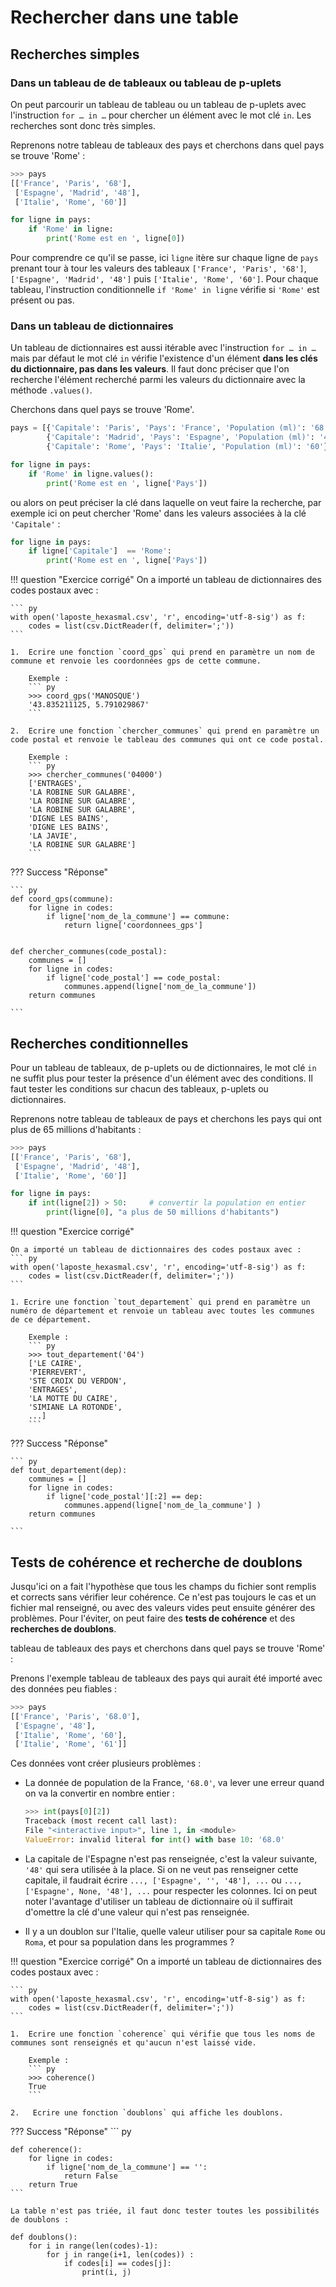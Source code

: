 # Rechercher dans une table

##	Recherches simples

### Dans un tableau de de tableaux ou tableau de p-uplets

On peut parcourir un tableau de tableau ou un tableau de p-uplets avec l'instruction `for … in …` pour chercher un élément avec le mot clé `in`. Les recherches sont donc très simples.

Reprenons notre tableau de tableaux des pays et cherchons dans quel pays se trouve 'Rome' :


``` py
>>> pays
[['France', 'Paris', '68'],
 ['Espagne', 'Madrid', '48'],
 ['Italie', 'Rome', '60']]

for ligne in pays:
    if 'Rome' in ligne:
        print('Rome est en ', ligne[0])

```

Pour comprendre ce qu'il se passe, ici `ligne` itère sur chaque ligne de `pays` prenant tour à tour les valeurs des tableaux `['France', 'Paris', '68']`, `['Espagne', 'Madrid', '48']` puis `['Italie', 'Rome', '60']`. Pour chaque tableau, l'instruction conditionnelle `if 'Rome' in ligne` vérifie si `'Rome'` est présent ou pas. 

###	Dans un tableau de dictionnaires

Un tableau de dictionnaires est aussi itérable avec l'instruction `for … in …` mais par défaut le mot clé `in` vérifie l'existence d'un élément **dans les clés du dictionnaire, pas dans les valeurs**. Il faut donc préciser que l'on recherche l'élément recherché parmi les valeurs du dictionnaire avec la méthode `.values()`. 

Cherchons dans quel pays se trouve 'Rome'.

``` py
pays = [{'Capitale': 'Paris', 'Pays': 'France', 'Population (ml)': '68'},
        {'Capitale': 'Madrid', 'Pays': 'Espagne', 'Population (ml)': '48'},
        {'Capitale': 'Rome', 'Pays': 'Italie', 'Population (ml)': '60'}]

for ligne in pays:
    if 'Rome' in ligne.values():
        print('Rome est en ', ligne['Pays'])
```

ou alors on peut préciser la clé dans laquelle on veut faire la recherche, par exemple ici on peut chercher 'Rome' dans les valeurs associées à la clé `'Capitale'` :

``` py
for ligne in pays:
    if ligne['Capitale']  == 'Rome':
        print('Rome est en ', ligne['Pays'])
```



!!! question "Exercice corrigé" 
    On a importé un tableau de dictionnaires des codes postaux avec :
    
    ``` py
    with open('laposte_hexasmal.csv', 'r', encoding='utf-8-sig') as f:
        codes = list(csv.DictReader(f, delimiter=';'))
    ```

    1.  Ecrire une fonction `coord_gps` qui prend en paramètre un nom de commune et renvoie les coordonnées gps de cette commune. 

        Exemple : 
        ``` py
        >>> coord_gps('MANOSQUE')
        '43.835211125, 5.791029867'
        ```

    2.  Ecrire une fonction `chercher_communes` qui prend en paramètre un code postal et renvoie le tableau des communes qui ont ce code postal.

        Exemple : 
        ``` py
        >>> chercher_communes('04000')
        ['ENTRAGES',
        'LA ROBINE SUR GALABRE',
        'LA ROBINE SUR GALABRE',
        'LA ROBINE SUR GALABRE',
        'DIGNE LES BAINS',
        'DIGNE LES BAINS',
        'LA JAVIE',
        'LA ROBINE SUR GALABRE']
        ```
   

??? Success "Réponse"


    ``` py
    def coord_gps(commune):
        for ligne in codes:
            if ligne['nom_de_la_commune'] == commune:
                return ligne['coordonnees_gps']


    def chercher_communes(code_postal):
        communes = []
        for ligne in codes:
            if ligne['code_postal'] == code_postal:
                communes.append(ligne['nom_de_la_commune'])
        return communes
        
    ```



##	Recherches conditionnelles

Pour un tableau de tableaux,  de p-uplets ou de dictionnaires, le mot clé `in` ne suffit plus pour tester la présence d'un élément avec des conditions. Il faut tester les conditions sur chacun des tableaux, p-uplets ou dictionnaires.

Reprenons notre tableau de tableaux de pays et cherchons les pays qui ont plus de 65 millions d'habitants :

``` py
>>> pays
[['France', 'Paris', '68'],
 ['Espagne', 'Madrid', '48'],
 ['Italie', 'Rome', '60']]

for ligne in pays:
    if int(ligne[2]) > 50:     # convertir la population en entier
        print(ligne[0], "a plus de 50 millions d'habitants")

```


!!! question "Exercice corrigé" 

    On a importé un tableau de dictionnaires des codes postaux avec :
    ``` py
    with open('laposte_hexasmal.csv', 'r', encoding='utf-8-sig') as f:
        codes = list(csv.DictReader(f, delimiter=';'))
    ```

    1. Ecrire une fonction `tout_departement` qui prend en paramètre un numéro de département et renvoie un tableau avec toutes les communes de ce département.

        Exemple : 
        ``` py
        >>> tout_departement('04')
        ['LE CAIRE',
        'PIERREVERT',
        'STE CROIX DU VERDON',
        'ENTRAGES',
        'LA MOTTE DU CAIRE',
        'SIMIANE LA ROTONDE',
        ...]
        ```


??? Success "Réponse"

    ``` py
    def tout_departement(dep):
        communes = []
        for ligne in codes:
            if ligne['code_postal'][:2] == dep:
                communes.append(ligne['nom_de_la_commune'] )
        return communes
        
    ```


## 	Tests de cohérence et recherche de doublons

Jusqu'ici on a fait l'hypothèse que tous les champs du fichier sont remplis et corrects sans vérifier leur cohérence. Ce n'est pas toujours le cas et un fichier mal renseigné, ou avec des valeurs vides peut ensuite générer des problèmes. 
Pour l'éviter, on peut faire des **tests de cohérence** et des **recherches de doublons**.


 tableau de tableaux des pays et cherchons dans quel pays se trouve 'Rome' :

Prenons l'exemple tableau de tableaux des pays qui aurait été importé avec des données peu fiables :

``` py
>>> pays
[['France', 'Paris', '68.0'],
 ['Espagne', '48'],
 ['Italie', 'Rome', '60'],
 ['Italie', 'Rome', '61']]

```
Ces données vont créer plusieurs problèmes :

-   La donnée de population de la France, `'68.0'`, va lever une erreur quand on va la convertir en nombre entier :
    
    ``` py
    >>> int(pays[0][2])
    Traceback (most recent call last):
    File "<interactive input>", line 1, in <module>
    ValueError: invalid literal for int() with base 10: '68.0'
    ```
- La capitale de l'Espagne n'est pas renseignée, c'est la valeur suivante, `'48'` qui sera utilisée à la place. Si on ne veut pas renseigner cette capitale, il faudrait écrire `..., ['Espagne', '', '48'], ...` ou `..., ['Espagne', None, '48'], ...` pour respecter les colonnes. Ici on peut noter l'avantage d'utiliser un tableau de dictionnaire où il suffirait d'omettre la clé d'une valeur qui n'est pas renseignée.

- Il y a un doublon sur l'Italie, quelle valeur utiliser pour sa capitale `Rome` ou `Roma`, et pour sa population dans les programmes ?





!!! question "Exercice corrigé" 
    On a importé un tableau de dictionnaires des codes postaux avec :
    
    ``` py
    with open('laposte_hexasmal.csv', 'r', encoding='utf-8-sig') as f:
        codes = list(csv.DictReader(f, delimiter=';'))
    ```

    1.  Ecrire une fonction `coherence` qui vérifie que tous les noms de communes sont renseignés et qu'aucun n'est laissé vide.

        Exemple : 
        ``` py
        >>> coherence()
        True
        ```

    2.   Ecrire une fonction `doublons` qui affiche les doublons.



??? Success "Réponse"
    ``` py

    def coherence():
        for ligne in codes:
            if ligne['nom_de_la_commune'] == '':
                return False
        return True
    ```

    La table n'est pas triée, il faut donc tester toutes les possibilités de doublons :

    def doublons():
        for i in range(len(codes)-1):
            for j in range(i+1, len(codes)) :
                if codes[i] == codes[j]:
                    print(i, j)


```

